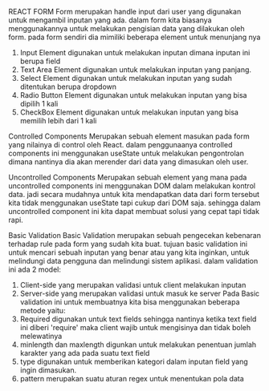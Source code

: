 REACT FORM
Form merupakan handle input dari user yang digunakan untuk mengambil inputan yang ada. dalam form kita biasanya menggunakannya untuk melakukan  pengisian data yang dilakukan oleh form. pada form sendiri dia mimiliki beberapa element untuk menunjang nya
1. Input Element
	digunakan untuk melakukan inputan dimana inputan ini berupa field
2. Text Area Element
	digunakan untuk melakukan inputan yang panjang.
3. Select Element
	digunakan untuk melakukan inputan yang sudah ditentukan berupa dropdown
4. Radio Button Element
	digunakan untuk melakukan inputan yang bisa dipilih 1 kali
5. CheckBox Element
	digunakan untuk melakukan inputan yang bisa memilih lebih dari 1 kali

Controlled Components
Merupakan sebuah element masukan pada form yang nilainya di control oleh React. dalam penggunaanya controlled components ini menggunakan useState untuk melakukan pengontrolan dimana nantinya dia akan merender dari data yang dimasukan oleh user.

Uncontrolled Components
Merupakan sebuah element yang mana pada uncontrolled components ini menggunakan DOM dalam melakukan kontrol data. jadi secara mudahnya untuk kita mendapatkan data dari form tersebut kita tidak menggunakan useState tapi cukup dari DOM saja. sehingga dalam uncontrolled component ini kita dapat membuat solusi yang cepat tapi tidak rapi.

Basic Validation
Basic Validation merupakan sebuah pengecekan kebenaran terhadap rule pada form yang sudah kita buat. tujuan basic validation ini untuk mencari sebuah inputan yang benar atau yang kita inginkan, untuk melindungi data pengguna dan melindungi sistem aplikasi. dalam validation ini ada 2 model:
1. Client-side
	yang merupakan validasi untuk client melakukan inputan
2. Server-side
	yang merupakan validasi untuk masuk ke server
Pada Basic validation ini untuk membuatnya kita bisa menggunakan beberapa metode yaitu:
1. Required
	digunakan untuk text fields sehingga nantinya ketika text field ini diberi 'require' maka client wajib untuk mengisinya dan tidak boleh melewatinya
2. minlength dan maxlength
	digunkan untuk melakukan penentuan jumlah karakter yang ada pada suatu text field
3. type
	digunakan untuk memberikan kategori dalam inputan field yang ingin dimasukan.
4. pattern
	merupakan suatu aturan regex untuk menentukan pola data